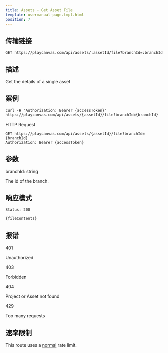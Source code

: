 ```yaml
---
title: Assets - Get Asset File
template: usermanual-page.tmpl.html
position: 7
---
```


## 传输链接

```none
GET https://playcanvas.com/api/assets/:assetId/file?branchId=:branchId
```

## 描述

Get the details of a single asset

## 案例

```none
curl -H "Authorization: Bearer {accessToken}" https://playcanvas.com/api/assets/{assetId}/file?branchId={branchId}
```

HTTP Request
```
GET https://playcanvas.com/api/assets/{assetId}/file?branchId={branchId}
Authorization: Bearer {accessToken}
```

## 参数

<div class="params">
<div class="parameter"><span class="param">branchId: string</span><p>The id of the branch.</p></div>
</div>

## 响应模式

```none
Status: 200
```

```none
{fileContents}
```

## 报错

<div class="params">
<div class="parameter"><span class="param">401</span><p>Unauthorized</p></div>
<div class="parameter"><span class="param">403</span><p>Forbidden</p></div>
<div class="parameter"><span class="param">404</span><p>Project or Asset not found</p></div>
<div class="parameter"><span class="param">429</span><p>Too many requests</p></div>
</div>

## 速率限制

This route uses a [normal][1] rate limit.

[1]: /user-manual/api#rate-limiting

